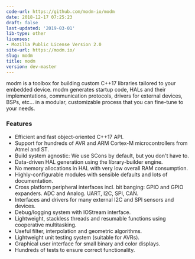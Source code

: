 ```yaml
---
code-url: https://github.com/modm-io/modm
date: 2018-12-17 07:25:23
draft: false
last-updated: '2019-03-01'
lib-type: other
licenses:
- Mozilla Public License Version 2.0
site-url: https://modm.io/
slug: modm
title: modm
version: dev-master
---
```

modm is a toolbox for building custom C++17 libraries tailored to your embedded device. modm generates startup code, HALs and their implementations, communication protocols, drivers for external devices, BSPs, etc… in a modular, customizable process that you can fine-tune to your needs.

<!--more-->

### Features
- Efficient and fast object-oriented C++17 API.
- Support for hundreds of AVR and ARM Cortex-M microcontrollers from Atmel and ST.
- Build system agnostic: We use SCons by default, but you don't have to.
- Data-driven HAL generation using the library-builder engine.
- No memory allocations in HAL with very low overall RAM consumption.
- Highly-configurable modules with sensible defaults and lots of documentation.
- Cross platform peripheral interfaces incl. bit banging: GPIO and GPIO expanders. ADC and Analog. UART, I2C, SPI, CAN.
- Interfaces and drivers for many external I2C and SPI sensors and devices.
- Debug/logging system with IOStream interface.
- Lightweight, stackless threads and resumable functions using cooperative multitasking.
- Useful filter, interpolation and geometric algorithms.
- Lightweight unit testing system (suitable for AVRs).
- Graphical user interface for small binary and color displays.
- Hundreds of tests to ensure correct functionality.
